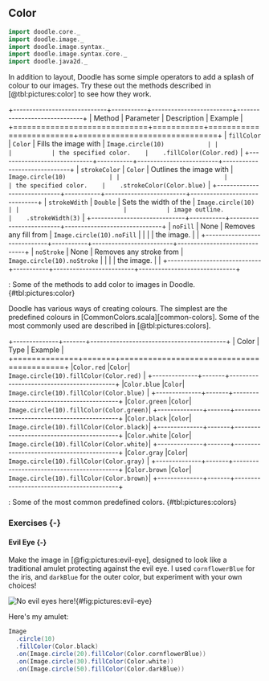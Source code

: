 ## Color

```scala mdoc:invisible
import doodle.core._
import doodle.image._
import doodle.image.syntax._
import doodle.image.syntax.core._
import doodle.java2d._
```

In addition to layout, Doodle has some simple operators to add a splash of colour to our images. Try these out the methods described in [@tbl:pictures:color] to see how they work.

+-----------------------------+-----------+-------------------------+------------------------------+
| Method                      | Parameter | Description             | Example                      |
+=============================+===========+=========================+==============================+
| `fillColor`                 | `Color`   | Fills the image with    | `Image.circle(10)            |
|                             |           | the specified color.    |    .fillColor(Color.red)`    |
+-----------------------------+-----------+-------------------------+------------------------------+
| `strokeColor`               | `Color`   | Outlines the image with | `Image.circle(10)            |
|                             |           | the specified color.    |    .strokeColor(Color.blue)` |
+-----------------------------+-----------+-------------------------+------------------------------+
| `strokeWdith`               | `Double`  | Sets the width of the   | `Image.circle(10)            |
|                             |           | image outline.          |    .strokeWidth(3)`          |
+-----------------------------+-----------+-------------------------+------------------------------+
| `noFill`                    | None      | Removes any fill from   | `Image.circle(10).noFill`    |
|                             |           | the image.              |                              |
+-----------------------------+-----------+-------------------------+------------------------------+
| `noStroke`                  | None      | Removes any stroke from | `Image.circle(10).noStroke`  |
|                             |           | the image.              |                              | 
+-----------------------------+-----------+-------------------------+------------------------------+

: Some of the methods to add color to images in Doodle. {#tbl:pictures:color}

Doodle has various ways of creating colours.
The simplest are the predefined colours in [CommonColors.scala][common-colors].
Some of the most commonly used are described in [@tbl:pictures:colors].

+--------------+-------+------------------------------------------+
| Color        | Type  | Example                                  |
+==============+=======+==========================================+
|`Color.red`   |`Color`| `Image.circle(10).fillColor(Color.red)`  |
+--------------+-------+------------------------------------------+
|`Color.blue`  |`Color`| `Image.circle(10).fillColor(Color.blue)` |
+--------------+-------+------------------------------------------+
|`Color.green` |`Color`| `Image.circle(10).fillColor(Color.green)`|
+--------------+-------+------------------------------------------+
|`Color.black` |`Color`| `Image.circle(10).fillColor(Color.black)`|
+--------------+-------+------------------------------------------+
|`Color.white` |`Color`| `Image.circle(10).fillColor(Color.white)`|
+--------------+-------+------------------------------------------+
|`Color.gray`  |`Color`| `Image.circle(10).fillColor(Color.gray)` |
+--------------+-------+------------------------------------------+
|`Color.brown` |`Color`| `Image.circle(10).fillColor(Color.brown)`|
+--------------+-------+------------------------------------------+

: Some of the most common predefined colors. {#tbl:pictures:colors}

### Exercises {-}

#### Evil Eye {-}

Make the image in [@fig:pictures:evil-eye], designed to look like a traditional amulet protecting against the evil eye. I used `cornflowerBlue` for the iris, and `darkBlue` for the outer color, but experiment with your own choices!

![No evil eyes here!](src/pages/pictures/evil-eye.pdf+svg){#fig:pictures:evil-eye}

<div class="solution">
Here's my amulet:

```scala mdoc
Image
  .circle(10)
  .fillColor(Color.black)
  .on(Image.circle(20).fillColor(Color.cornflowerBlue))
  .on(Image.circle(30).fillColor(Color.white))
  .on(Image.circle(50).fillColor(Color.darkBlue))
```
</div>
